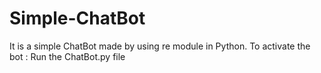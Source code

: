 # Simple-ChatBot
It is a simple ChatBot made by using re module in Python.
To activate the bot :
Run the ChatBot.py file
